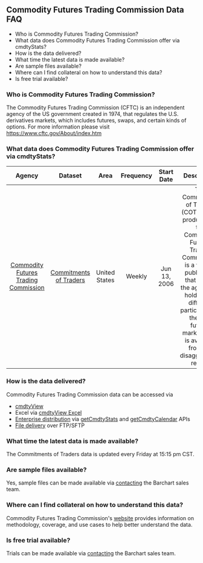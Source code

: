 ## Commodity Futures Trading Commission Data FAQ
* Who is Commodity Futures Trading Commission?
* What data does Commodity Futures Trading Commission offer via cmdtyStats?
* How is the data delivered?
* What time the latest data is made available?
* Are sample files available?
* Where can I find collateral on how to understand this data?
* Is free trial available?

### Who is Commodity Futures Trading Commission?
The Commodity Futures Trading Commission (CFTC) is an independent agency of the US government created in 1974, that regulates the U.S. derivatives markets, which includes futures, swaps, and certain kinds of options. For more information please visit https://www.cftc.gov/About/index.htm

### What data does Commodity Futures Trading Commission offer via cmdtyStats?
|Agency                            | Dataset    | Area | Frequency | Start Date | Description |
| :---------------------: | :----------: | :----------: | :----------: | :----------: | :----------: | 
| [Commodity Futures Trading Commission](https://www.barchart.com/cmdty/data/fundamental/explore/CFTC) | [Commitments of Traders](https://www.barchart.com/cmdty/data/fundamental/explore/CFTC/COT) | United States | Weekly | Jun 13, 2006 | The Commitment of Traders (COT) report, produced by the Commodity Futures Trading Commission, is a weekly publication that shows the aggregate holdings of different participants in the U.S. futures market. Data is available from the disaggregated report. |

### How is the data delivered?
Commodity Futures Trading Commission data can be accessed via
* [cmdtyView](https://www.barchart.com/cmdty/trading/cmdtyview)
* Excel via [cmdtyView Excel](https://www.barchart.com/cmdty/trading/cmdtyview-excel)
* [Enterprise distribution](https://www.barchart.com/cmdty/contact) via [getCmdtyStats](https://www.barchart.com/ondemand/api/getCmdtyStats) and [getCmdtyCalendar](https://www.barchart.com/ondemand/api/getCmdtyCalendar) APIs
* [File delivery](https://www.barchart.com/cmdty/contact) over FTP/SFTP

### What time the latest data is made available?
The Commitments of Traders data is updated every Friday at 15:15 pm CST.

### Are sample files available?
Yes, sample files can be made available via [contacting](https://www.barchart.com/cmdty/contact) the Barchart sales team.

### Where can I find collateral on how to understand this data?
Commodity Futures Trading Commission's [website](https://www.cftc.gov/) provides information on methodology, coverage, and use cases to help better understand the data.

### Is free trial available?
Trials can be made available via [contacting](https://www.barchart.com/cmdty/contact) the Barchart sales team.
